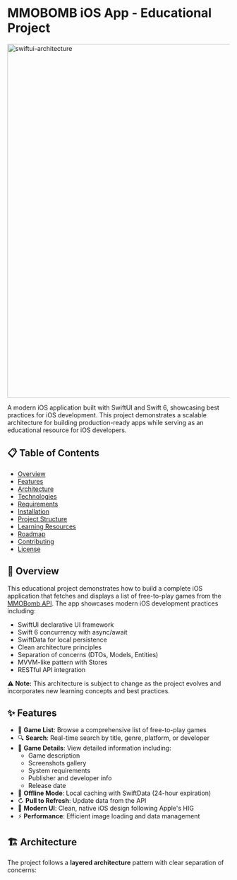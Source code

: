 # MMOBOMB iOS App - Educational Project

<img width="533" height="800" alt="swiftui-architecture" src="https://github.com/user-attachments/assets/7182f1e8-2992-4730-a1b3-a144ef7ceda7" />

A modern iOS application built with SwiftUI and Swift 6, showcasing best practices for iOS development. This project demonstrates a scalable architecture for building production-ready apps while serving as an educational resource for iOS developers.

## 📋 Table of Contents

- [Overview](#overview)
- [Features](#features)
- [Architecture](#architecture)
- [Technologies](#technologies)
- [Requirements](#requirements)
- [Installation](#installation)
- [Project Structure](#project-structure)
- [Learning Resources](#learning-resources)
- [Roadmap](#roadmap)
- [Contributing](#contributing)
- [License](#license)

## 🎯 Overview

This educational project demonstrates how to build a complete iOS application that fetches and displays a list of free-to-play games from the [MMOBomb API](https://www.mmobomb.com/api). The app showcases modern iOS development practices including:

- SwiftUI declarative UI framework
- Swift 6 concurrency with async/await
- SwiftData for local persistence
- Clean architecture principles
- Separation of concerns (DTOs, Models, Entities)
- MVVM-like pattern with Stores
- RESTful API integration

**⚠️ Note:** This architecture is subject to change as the project evolves and incorporates new learning concepts and best practices.

## ✨ Features

- 📱 **Game List**: Browse a comprehensive list of free-to-play games
- 🔍 **Search**: Real-time search by title, genre, platform, or developer
- 📖 **Game Details**: View detailed information including:
  - Game description
  - Screenshots gallery
  - System requirements
  - Publisher and developer info
  - Release date
- 💾 **Offline Mode**: Local caching with SwiftData (24-hour expiration)
- ↻ **Pull to Refresh**: Update data from the API
- 🎨 **Modern UI**: Clean, native iOS design following Apple's HIG
- ⚡ **Performance**: Efficient image loading and data management

## 🏗️ Architecture

The project follows a **layered architecture** pattern with clear separation of concerns:
